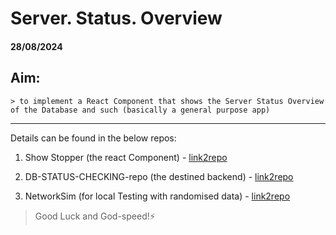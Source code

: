 # Server. Status. Overview

#### 28/08/2024

## Aim:
    > to implement a React Component that shows the Server Status Overview of the Database and such (basically a general purpose app)

--- 

Details can be found in the below repos:

1. Show Stopper (the react Component) - [link2repo](https://github.com/havisVh/showStopper)

2. DB-STATUS-CHECKING-repo (the destined backend) - [link2repo](https://github.com/Pranav1174/DB-STATUS-CHECKING-repo)

3. NetworkSim (for local Testing with randomised data) - [link2repo](https://github.com/havisVh/networkSim)

> Good Luck and God-speed!⚡

